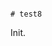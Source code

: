                                                                                                                                                                                                                                                                                                                                                                                                                                                                                                                                               # test8

Init.

